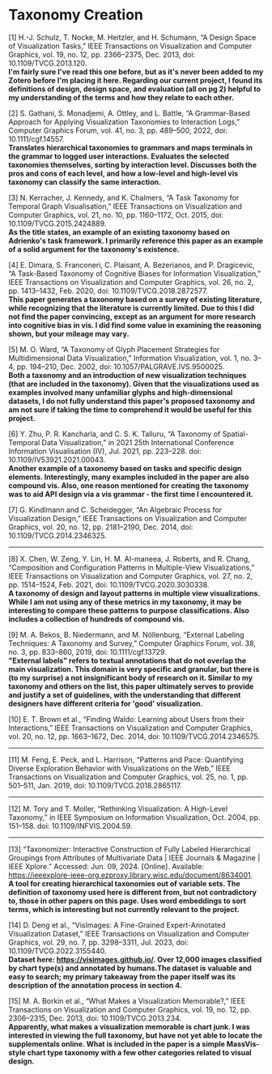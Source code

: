 
# Taxonomy Creation

[1] H.-J. Schulz, T. Nocke, M. Heitzler, and H. Schumann, “A Design Space of Visualization Tasks,” IEEE Transactions on Visualization and Computer Graphics, vol. 19, no. 12, pp. 2366–2375, Dec. 2013, doi: 10.1109/TVCG.2013.120.  
**I'm fairly sure I've read this one before, but as it's never been added to my Zotero before I'm placing it here. Regarding our current project, I found its definitions of design, design space, and evaluation (all on pg 2) helpful to my understanding of the terms and how they relate to each other.**  

[2] S. Gathani, S. Monadjemi, A. Ottley, and L. Battle, “A Grammar-Based Approach for Applying Visualization Taxonomies to Interaction Logs,” Computer Graphics Forum, vol. 41, no. 3, pp. 489–500, 2022, doi: 10.1111/cgf.14557.  
**Translates hierarchical taxonomies to grammars and maps terminals in the grammar to logged user interactions. Evaluates the selected taxonomies themselves, sorting by interaction level. Discusses both the pros and cons of each level, and how a low-level and high-level vis taxonomy can classify the same interaction.**  

[3] N. Kerracher, J. Kennedy, and K. Chalmers, “A Task Taxonomy for Temporal Graph Visualisation,” IEEE Transactions on Visualization and Computer Graphics, vol. 21, no. 10, pp. 1160–1172, Oct. 2015, doi: 10.1109/TVCG.2015.2424889.  
**As the title states, an example of an existing taxonomy based on Adrienko's task framework. I primarily reference this paper as an example of a solid argument for the taxonomy's existence.**  

[4] E. Dimara, S. Franconeri, C. Plaisant, A. Bezerianos, and P. Dragicevic, “A Task-Based Taxonomy of Cognitive Biases for Information Visualization,” IEEE Transactions on Visualization and Computer Graphics, vol. 26, no. 2, pp. 1413–1432, Feb. 2020, doi: 10.1109/TVCG.2018.2872577.  
**This paper generates a taxonomy based on a survey of existing literature, while recognizing that the literature is currently limited. Due to this I did not find the paper convincing, except as an argument for more research into cognitive bias in vis. I did find some value in examining the reasoning shown, but your mileage may vary.**  

[5] M. O. Ward, “A Taxonomy of Glyph Placement Strategies for Multidimensional Data Visualization,” Information Visualization, vol. 1, no. 3–4, pp. 194–210, Dec. 2002, doi: 10.1057/PALGRAVE.IVS.9500025.  
**Both a taxonomy and an introduction of new visualization techniques (that are included in the taxonomy). Given that the visualizations used as examples involved many unfamiliar glyphs and high-dimensional datasets, I do not fully understand this paper's proposed taxonomy and am not sure if taking the time to comprehend it would be useful for this project.**  

[6] Y. Zhu, P. R. Kancharla, and C. S. K. Talluru, “A Taxonomy of Spatial-Temporal Data Visualization,” in 2021 25th International Conference Information Visualisation (IV), Jul. 2021, pp. 223–228. doi: 10.1109/IV53921.2021.00043.  
**Another example of a taxonomy based on tasks and specific design elements. Interestingly, many examples included in the paper are also compound vis. Also, one reason mentioned for creating the taxonomy was to aid API design via a vis grammar - the first time I encountered it.**  

[7] G. Kindlmann and C. Scheidegger, “An Algebraic Process for Visualization Design,” IEEE Transactions on Visualization and Computer Graphics, vol. 20, no. 12, pp. 2181–2190, Dec. 2014, doi: 10.1109/TVCG.2014.2346325.  
****  

[8] X. Chen, W. Zeng, Y. Lin, H. M. AI-maneea, J. Roberts, and R. Chang, “Composition and Configuration Patterns in Multiple-View Visualizations,” IEEE Transactions on Visualization and Computer Graphics, vol. 27, no. 2, pp. 1514–1524, Feb. 2021, doi: 10.1109/TVCG.2020.3030338.  
**A taxonomy of design and layout patterns in multiple view visualizations. While I am not using any of these metrics in my taxonomy, it may be interesting to compare these patterns to purpose classifications. Also includes a collection of hundreds of compound vis.**  

[9] M. A. Bekos, B. Niedermann, and M. Nöllenburg, “External Labeling Techniques: A Taxonomy and Survey,” Computer Graphics Forum, vol. 38, no. 3, pp. 833–860, 2019, doi: 10.1111/cgf.13729.  
**"External labels" refers to textual annotations that do not overlap the main visualization. This domain is very specific and granular, but there is (to my surprise) a not insignificant body of research on it. Similar to my taxonomy and others on the list, this paper ultimately serves to provide and justify a set of guidelines, with the understanding that different designers have different criteria for 'good' visualization.**  

[10] E. T. Brown et al., “Finding Waldo: Learning about Users from their Interactions,” IEEE Transactions on Visualization and Computer Graphics, vol. 20, no. 12, pp. 1663–1672, Dec. 2014, doi: 10.1109/TVCG.2014.2346575.  
****  

[11] M. Feng, E. Peck, and L. Harrison, “Patterns and Pace: Quantifying Diverse Exploration Behavior with Visualizations on the Web,” IEEE Transactions on Visualization and Computer Graphics, vol. 25, no. 1, pp. 501–511, Jan. 2019, doi: 10.1109/TVCG.2018.2865117.  
****  

[12] M. Tory and T. Moller, “Rethinking Visualization: A High-Level Taxonomy,” in IEEE Symposium on Information Visualization, Oct. 2004, pp. 151–158. doi: 10.1109/INFVIS.2004.59.  
****  

[13] “Taxonomizer: Interactive Construction of Fully Labeled Hierarchical Groupings from Attributes of Multivariate Data | IEEE Journals & Magazine | IEEE Xplore.” Accessed: Jun. 09, 2024. [Online]. Available: https://ieeexplore-ieee-org.ezproxy.library.wisc.edu/document/8634001.  
**A tool for creating hierarchical taxonomies out of variable sets. The definition of taxonomy used here is different from, but not contradictory to, those in other papers on this page. Uses word embeddings to sort terms, which is interesting but not currently relevant to the project.**

[14] D. Deng et al., “VisImages: A Fine-Grained Expert-Annotated Visualization Dataset,” IEEE Transactions on Visualization and Computer Graphics, vol. 29, no. 7, pp. 3298–3311, Jul. 2023, doi: 10.1109/TVCG.2022.3155440.  
**Dataset here: https://visimages.github.io/. Over 12,000 images classified by chart type(s) and annotated by humans.The dataset is valuable and easy to search; my primary takeaway from the paper itself was its description of the annotation process in section 4.**  

[15] M. A. Borkin et al., “What Makes a Visualization Memorable?,” IEEE Transactions on Visualization and Computer Graphics, vol. 19, no. 12, pp. 2306–2315, Dec. 2013, doi: 10.1109/TVCG.2013.234.  
**Apparently, what makes a visualization memorable is chart junk. I was interested in viewing the full taxonomy, but have not yet able to locate the supplementals online. What is included in the paper is a simple MassVis-style chart type taxonomy with a few other categories related to visual design.**
